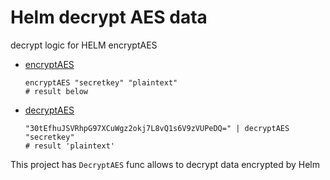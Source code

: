 # Helm decrypt AES data
decrypt logic for HELM encryptAES

* [encryptAES](https://helm.sh/docs/chart_template_guide/function_list/#encryptaes)

    ```kubernetes helm
    encryptAES "secretkey" "plaintext"
    # result below
    ```

* [decryptAES](https://helm.sh/docs/chart_template_guide/function_list/#decryptaes)

    ```kubernetes helm
    "30tEfhuJSVRhpG97XCuWgz2okj7L8vQ1s6V9zVUPeDQ=" | decryptAES "secretkey"
    # result 'plaintext'
    ```

This project has `DecryptAES` func allows to decrypt data encrypted by Helm